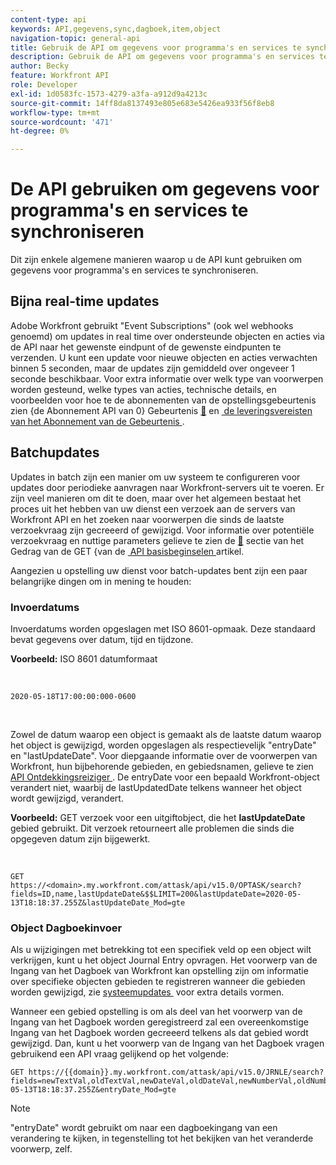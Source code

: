 ```yaml
---
content-type: api
keywords: API,gegevens,sync,dagboek,item,object
navigation-topic: general-api
title: Gebruik de API om gegevens voor programma's en services te synchroniseren
description: Gebruik de API om gegevens voor programma's en services te synchroniseren
author: Becky
feature: Workfront API
role: Developer
exl-id: 1d0583fc-1573-4279-a3fa-a912d9a4213c
source-git-commit: 14ff8da8137493e805e683e5426ea933f56f8eb8
workflow-type: tm+mt
source-wordcount: '471'
ht-degree: 0%

---
```



# De API gebruiken om gegevens voor programma&#39;s en services te synchroniseren

Dit zijn enkele algemene manieren waarop u de API kunt gebruiken om gegevens voor programma&#39;s en services te synchroniseren.

## Bijna real-time updates

Adobe Workfront gebruikt &quot;Event Subscriptions&quot; (ook wel webhooks genoemd) om updates in real time over ondersteunde objecten en acties via de API naar het gewenste eindpunt of de gewenste eindpunten te verzenden. U kunt een update voor nieuwe objecten en acties verwachten binnen 5 seconden, maar de updates zijn gemiddeld over ongeveer 1 seconde beschikbaar. Voor extra informatie over welk type van voorwerpen worden gesteund, welke types van acties, technische details, en voorbeelden voor hoe te de abonnementen van de opstellingsgebeurtenis zien {de Abonnement API van 0} Gebeurtenis [&#128279;](../../wf-api/general/event-subs-api.md) en [&#x200B; de leveringsvereisten van het Abonnement van de Gebeurtenis &#x200B;](../../wf-api/general/setup-event-sub-endpoint.md).

## Batchupdates

Updates in batch zijn een manier om uw systeem te configureren voor updates door periodieke aanvragen naar Workfront-servers uit te voeren. Er zijn veel manieren om dit te doen, maar over het algemeen bestaat het proces uit het hebben van uw dienst een verzoek aan de servers van Workfront API en het zoeken naar voorwerpen die sinds de laatste verzoekvraag zijn gecreeerd of gewijzigd. Voor informatie over potentiële verzoekvraag en nuttige parameters gelieve te zien de [&#128279;](../../wf-api/general/api-basics.md#get-behavior) sectie van het Gedrag van de GET  &lbrace;van de [&#x200B; API basisbeginselen &#x200B;](../../wf-api/general/api-basics.md) artikel.

Aangezien u opstelling uw dienst voor batch-updates bent zijn een paar belangrijke dingen om in mening te houden:

### Invoerdatums

Invoerdatums worden opgeslagen met ISO 8601-opmaak. Deze standaard bevat gegevens over datum, tijd en tijdzone.

**Voorbeeld:** ISO 8601 datumformaat

<!-- [Copy](javascript:void(0);) -->
 
<pre><code>2020-05-18T17:00:00:000-0600</code></pre> 

Zowel de datum waarop een object is gemaakt als de laatste datum waarop het object is gewijzigd, worden opgeslagen als respectievelijk &quot;entryDate&quot; en &quot;lastUpdateDate&quot;. Voor diepgaande informatie over de voorwerpen van Workfront, hun bijbehorende gebieden, en gebiedsnamen, gelieve te zien [&#x200B; API Ontdekkingsreiziger &#x200B;](../../wf-api/general/api-explorer.md). De entryDate voor een bepaald Workfront-object verandert niet, waarbij de lastUpdatedDate telkens wanneer het object wordt gewijzigd, verandert.

**Voorbeeld:** GET verzoek voor een uitgiftobject, die het **lastUpdateDate** gebied gebruikt. Dit verzoek retourneert alle problemen die sinds die opgegeven datum zijn bijgewerkt.

<!-- [Copy](javascript:void(0);) -->
 

```
GET
https://<domain>.my.workfront.com/attask/api/v15.0/OPTASK/search?fields=ID,name,lastUpdateDate&$$LIMIT=200&lastUpdateDate=2020-05-13T18:18:37.255Z&lastUpdateDate_Mod=gte
```

### Object Dagboekinvoer

Als u wijzigingen met betrekking tot een specifiek veld op een object wilt verkrijgen, kunt u het object Journal Entry opvragen. Het voorwerp van de Ingang van het Dagboek van Workfront kan opstelling zijn om informatie over specifieke objecten gebieden te registreren wanneer die gebieden worden gewijzigd, zie [&#x200B; systeemupdates &#x200B;](../../administration-and-setup/set-up-workfront/system-tracked-update-feeds/configure-system-updates.md) voor extra details vormen.

Wanneer een gebied opstelling is om als deel van het voorwerp van de Ingang van het Dagboek worden geregistreerd zal een overeenkomstige Ingang van het Dagboek worden gecreeerd telkens als dat gebied wordt gewijzigd. Dan, kunt u het voorwerp van de Ingang van het Dagboek vragen gebruikend een API vraag gelijkend op het volgende:

<!-- [Copy](javascript:void(0);) -->

<pre><code>GET https://&#123;&#123;domain&#125;&#125;.my.workfront.com/attask/api/v15.0/JRNLE/search?fields=newTextVal,oldTextVal,newDateVal,oldDateVal,newNumberVal,oldNumberVal,entryDate,objObjCode,objID,fieldName&fieldName=name&objObjCode=OPTASK&entryDate=2020-05-13T18:18:37.255Z&entryDate_Mod=gte</code></pre>

>[!NOTE]
>
>&quot;entryDate&quot; wordt gebruikt om naar een dagboekingang van een verandering te kijken, in tegenstelling tot het bekijken van het veranderde voorwerp, zelf.
